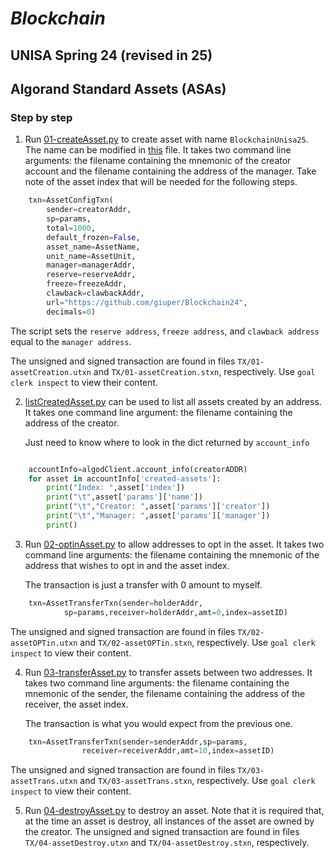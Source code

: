 # *Blockchain*
## UNISA Spring 24 (revised in 25) ##

## Algorand Standard Assets (ASAs) ##

### Step by step  ###

1. Run [01-createAsset.py](./01-createAsset.py) to create asset with name ```BlockchainUnisa25```.
The name can be modified in [this](./localUT.py) file.
It takes two command line arguments: 
the filename containing the mnemonic of the creator account and
the filename containing the address of the manager.
Take note of the asset index that will be needed for the following steps.

```python
    txn=AssetConfigTxn(
        sender=creatorAddr,
        sp=params,
        total=1000,
        default_frozen=False,
        asset_name=AssetName,
        unit_name=AssetUnit,
        manager=managerAddr,
        reserve=reserveAddr,
        freeze=freezeAddr,
        clawback=clawbackAddr,
        url="https://github.com/giuper/Blockchain24",
        decimals=0)
```

The script sets the ```reserve address```, ```freeze address```, and ```clawback address``` equal to
the ```manager address```. 


The unsigned and signed transaction are found in files ```TX/01-assetCreation.utxn``` and 
```TX/01-assetCreation.stxn```, respectively. 
Use ```goal clerk inspect``` to view their content.

2. [listCreatedAsset.py](./listCreatedAsset.py) can be used to list all assets created by an address.
    It takes one command line argument: the filename containing the address of the creator.

    Just need to know where to look in the dict returned by ```account_info```

```python

    accountInfo=algodClient.account_info(creatorADDR)
    for asset in accountInfo['created-assets']:
        print("Index: ",asset['index'])
        print("\t",asset['params']['name'])
        print("\t","Creator: ",asset['params']['creator'])
        print("\t","Manager: ",asset['params']['manager'])
        print()
```

3. Run [02-optinAsset.py](./02-optinAsset.py) to allow addresses to opt in the asset.
    It takes two command line arguments: 
    the filename containing the mnemonic of the address that wishes to opt in and the asset index.
   
    The transaction is just a transfer with 0 amount to myself.

```python
    txn=AssetTransferTxn(sender=holderAddr,
            sp=params,receiver=holderAddr,amt=0,index=assetID)
```
    
The unsigned and signed transaction are found in files ```TX/02-assetOPTin.utxn``` and 
```TX/02-assetOPTin.stxn```, respectively. 
Use ```goal clerk inspect``` to view their content.

4. Run [03-transferAsset.py](./03-transferAsset.py) to transfer assets between two addresses. 
    It takes two command line arguments: 
    the filename containing the mnemonic of the sender,
    the filename containing the address of the receiver,
    the asset index.

    The transaction is what you would expect from the previous one.

```python
    txn=AssetTransferTxn(sender=senderAddr,sp=params,
                receiver=receiverAddr,amt=10,index=assetID)
```

The unsigned and signed transaction are found in files ```TX/03-assetTrans.utxn``` and 
    ```TX/03-assetTrans.stxn```, respectively. 
    Use ```goal clerk inspect``` to view their content.

5. Run [04-destroyAsset.py](./04-destroyAsset.py) to destroy an asset.
    Note that it is required that, at the time an asset is destroy, all instances
    of the asset are owned by the creator.
    The unsigned and signed transaction are found in files ```TX/04-assetDestroy.utxn``` and 
    ```TX/04-assetDestroy.stxn```, respectively. 
